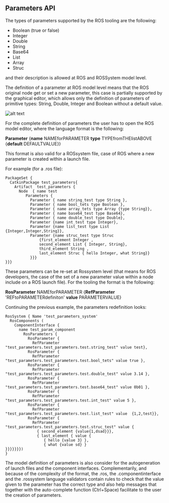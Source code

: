 ## Parameters API

The types of parameters supported by the ROS tooling are the following:

* Boolean (true or false)
* Integer 
* Double
* String
* Base64
* List 
* Array
* Struc

and their description is allowed at ROS and ROSSystem model level. 

The definition of a parameter at ROS model level means that the ROS original node get or set a new parameter, this case is partially supported by the graphical editor, which allows only the definition of parameters of primitive types: String, Double, Integer and Boolean without a default value.

![alt text](images/parameter_set.gif)

For the complete definition of parameters the user has to open the ROS model editor, where the language format is the following:

**Parameter** {**name** NAMEforPARAMETER **type** TYPEfromTHElistABOVE {**default** DEFAULTVALUE}}

This format is also valid for a ROSsystem file, case of ROS where a new parameter is created within a launch file.

For example (for a .ros file):

```
PackageSet {
  CatkinPackage test_parameters{
    Artifact  test_parameters {
      Node  { name test
         Parameters { 
           Parameter { name string_test type String },
           Parameter { name bool_tets type Boolean },
           Parameter { name array_tets type Array {type String}},
           Parameter { name base64_test type Base64},
           Parameter { name double_test type Double},
           Parameter {name int_test type Integer},
           Parameter {name list_test type List {Integer,Integer,String}},
           Parameter {name struc_test type Struc 
               {first_element Integer ,
               second_element List { Integer, String},
               third_element String ,
               last_element Struc { hello Integer, what String}}
           }}}
}}}
```
These parameters can be re-set at Rossystem level (that means for ROS developers, the case of the set of a new parameter value within a node include on a ROS launch file). For the tooling the format is the following:

 **RosParameter** NAMEforPARAMETER {**RefParameter** 'REFtoPARAMETERdefiniton' **value** PARAMETERVALUE}

Continuing the previous example, the parameters redefinition looks:

```
RosSystem { Name 'test_parameters_system' 
  RosComponents ( 
    ComponentInterface {
      name test_param_component
        RosParameters {
          RosParameter { 
            RefParameter "test_parameters.test_parameters.test.string_test" value test},
          RosParameter {
            RefParameter "test_parameters.test_parameters.test.bool_tets" value true },
          RosParameter {
            RefParameter "test_parameters.test_parameters.test.double_test" value 3.14 },
          RosParameter {
            RefParameter "test_parameters.test_parameters.test.base64_test" value 0b01 },
          RosParameter {
            RefParameter "test_parameters.test_parameters.test.int_test" value 5 },
          RosParameter {
            RefParameter "test_parameters.test_parameters.test.list_test" value  {1,2,test}},
          RosParameter {
            RefParameter "test_parameters.test_parameters.test.struc_test" value {
              { second_element {value{1,dsad}}},
              { last_element { value { 
                 { hello {value 3} },
                 { what {value sd} } 
}}}}}}})
}
```
The model definition of parameters is also consider for the autogeneration of launch files and the component interfaces. Complementarily, and because of the complexity of the format, the .ros, the .componentinterface and the .rossystem language validators contain rules to check that the value given to the parameter has the correct type and also help messages that together with the auto-complete function (Ctrl+Space) facilitate to the user the creation of parameters.

